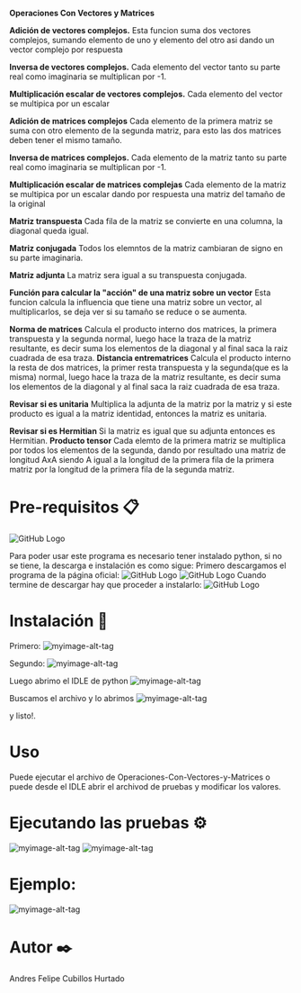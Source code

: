 **Operaciones Con Vectores y Matrices**

**Adición de vectores complejos.**
Esta funcion suma dos vectores complejos, sumando elemento de uno y elemento del otro asi dando un vector complejo por respuesta

**Inversa de vectores complejos.**
Cada elemento del vector tanto su parte real como imaginaria se multiplican por -1.

**Multiplicación escalar de vectores complejos.**
Cada elemento del vector se multipica por un escalar

**Adición de matrices complejos**
Cada elemento de la primera matriz se suma con otro elemento de la segunda matriz, para esto las dos matrices deben tener el mismo tamaño.

**Inversa de matrices complejos.**
Cada elemento de la matriz tanto su parte real como imaginaria se multiplican por -1.

**Multiplicación escalar de matrices complejas**
Cada elemento de la matriz se multipica por un escalar dando por respuesta una matriz del tamaño de la original


**Matriz transpuesta**
Cada fila de la matriz se convierte en una columna, la diagonal queda igual.

**Matriz conjugada**
Todos los elemntos de la matriz cambiaran de signo en su parte imaginaria.

**Matriz adjunta**
La matriz sera igual a su transpuesta conjugada.

**Función para calcular la "acción" de una matriz sobre un vector**
Esta funcion calcula la influencia que tiene una matriz sobre un vector, al multiplicarlos, se deja ver si su tamaño se reduce o se aumenta.

**Norma de matrices**
Calcula el producto interno dos matrices, la primera transpuesta y la segunda normal, luego hace la traza de la matriz resultante, es decir suma los elementos de la diagonal y al final saca la raiz cuadrada de esa traza.
**Distancia entrematrices**
Calcula el producto interno la resta de dos matrices, la primer resta transpuesta y la segunda(que es la misma) normal, luego hace la traza de la matriz resultante, es decir suma los elementos de la diagonal y al final saca la raiz cuadrada de esa traza.


**Revisar si es unitaria**
Multiplica la adjunta de la matriz por la matriz y si este producto es igual a la matriz identidad, entonces la matriz es unitaria.

**Revisar si es Hermitian**
Si la matriz es igual que su adjunta entonces es Hermitian.
**Producto tensor**
Cada elemto de la primera matriz se multiplica por todos los elementos de la segunda, dando por resultado una matriz de longitud AxA siendo A igual a la longitud de la primera fila de la primera matriz por la longitud de la primera fila de la segunda matriz.



# Pre-requisitos 📋
![GitHub Logo](https://www.python.org/static/img/python-logo@2x.png)

Para poder usar este programa es necesario tener instalado python, si no se tiene, la descarga e instalación es como sigue:
Primero descargamos el programa de la página oficial:
![GitHub Logo](https://www.wikihow.com/images_en/thumb/1/14/Install-Python-Step-1-Version-2.jpg/v4-760px-Install-Python-Step-1-Version-2.jpg)
![GitHub Logo](https://www.wikihow.com/images_en/thumb/4/45/Install-Python-Step-2-Version-2.jpg/v4-760px-Install-Python-Step-2-Version-2.jpg)
Cuando termine de descargar hay que proceder a instalarlo:
![GitHub Logo](https://www.wikihow.com/images_en/thumb/f/fb/Install-Python-Step-4-Version-2.jpg/v4-760px-Install-Python-Step-4-Version-2.jpg)

 # Instalación 🔧
Primero: 
![myimage-alt-tag](https://scontent-bog1-1.xx.fbcdn.net/v/t1.15752-9/69874998_750459472059681_3913524228170711040_n.png?_nc_cat=109&_nc_oc=AQnAHS7ixOACxFw9VZIuFwoJKytHypC0c9lCVCRXGIho84rLNJiPg55F4K2wzo2JtM4&_nc_ht=scontent-bog1-1.xx&oh=a5c49974e0f359c923370686c6d86f6e&oe=5DC80CBF) 

 Segundo:
![myimage-alt-tag](https://scontent-bog1-1.xx.fbcdn.net/v/t1.15752-9/69787354_394888117896148_1245516567102357504_n.png?_nc_cat=104&_nc_oc=AQnNB9OcyBE2U6RfyGIgC6WU0eO5bNwMMoCj8mp488ziRFTWFRubYaSZIR08O6ZYRRE&_nc_ht=scontent-bog1-1.xx&oh=ea1d0516b2d571b48d4d9707c30cd5d7&oe=5E0514B0) 

Luego abrimo el IDLE de python
![myimage-alt-tag](https://scontent-bog1-1.xx.fbcdn.net/v/t1.15752-9/69689175_475682319649824_1117122535582859264_n.jpg?_nc_cat=109&_nc_oc=AQncBZgHUk5xJWCUqEApXR0Jd2E_1hWuW4OYr4XiwiEsvhj0uYlr9-O6NLlb4Zkrjjs&_nc_ht=scontent-bog1-1.xx&oh=cebd69f85b23f8abab07548473591ce2&oe=5E03C862) 

Buscamos el archivo y lo abrimos
![myimage-alt-tag](https://scontent-bog1-1.xx.fbcdn.net/v/t1.15752-9/70778647_472135196670206_3245147181413302272_n.png?_nc_cat=100&_nc_oc=AQnxgrcF3EZL88MTpAI2jwDLclRoa72WBttNAznDA6vnFR88UHvB2M_Z9St3VWkMFoQ&_nc_ht=scontent-bog1-1.xx&oh=c41b02ea85e3f01c83da8b696a565ec9&oe=5DF5DC77) 

y listo!.


# Uso 
Puede ejecutar el archivo de Operaciones-Con-Vectores-y-Matrices o puede desde el IDLE abrir el archivod de pruebas y modificar los valores.

# Ejecutando las pruebas ⚙️
![myimage-alt-tag](https://scontent-bog1-1.xx.fbcdn.net/v/t1.15752-9/69705894_1309701689235671_7442578145238056960_n.png?_nc_cat=103&_nc_oc=AQmjygemnKTj3vN74CzpNAp25tmaUIKRoQVmWu4iaB_GCvkeoct--hoZDajrUp6OTAY&_nc_ht=scontent-bog1-1.xx&oh=8eff7ba4835f0a52d6241a1c28c727e5&oe=5E157F34) 
![myimage-alt-tag](https://scontent-bog1-1.xx.fbcdn.net/v/t1.15752-9/70027394_952743931767936_1409035545543180288_n.png?_nc_cat=101&_nc_oc=AQmdsTpfwYAX7BCbpr85Z1gVKdeXnB-Bau2EIp1a4Sg_Vod3kWkxHiFAr02uAXVwm84&_nc_ht=scontent-bog1-1.xx&oh=4e3621811b70a508bc5461c6c5027be8&oe=5E08DC28) 


# Ejemplo:
![myimage-alt-tag](https://scontent-bog1-1.xx.fbcdn.net/v/t1.15752-9/69825691_1460368624101827_8265811242875092992_n.png?_nc_cat=110&_nc_oc=AQn2TPoXjDlta3h9okCD58BzFFJMj4dHRMHDy2QDq9fgiWAa7EyC8qJMclrU4NR2peg&_nc_ht=scontent-bog1-1.xx&oh=1ce56f8ed76cca031d9fdf5a53d8b843&oe=5DF918F7)



# Autor ✒️
Andres Felipe Cubillos Hurtado


